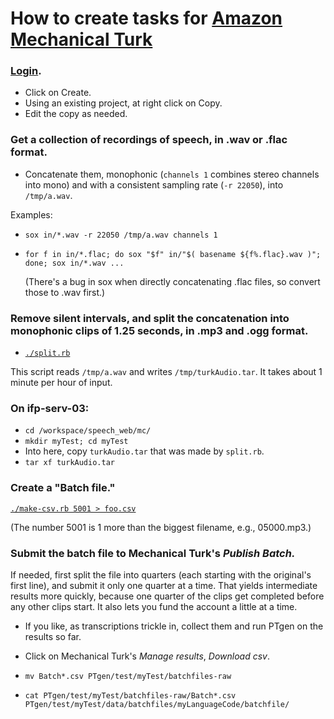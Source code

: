 # How to create tasks for [Amazon Mechanical Turk](https://www.mturk.com/mturk/welcome)

### [Login](https://requester.mturk.com/begin_signin).
- Click on Create.
- Using an existing project, at right click on Copy.
- Edit the copy as needed.

### Get a collection of recordings of speech, in .wav or .flac format.
- Concatenate them, monophonic (`channels 1` combines stereo channels into mono)
and with a consistent sampling rate (`-r 22050`), into `/tmp/a.wav`.

Examples:

- `sox in/*.wav -r 22050 /tmp/a.wav channels 1`

- `for f in in/*.flac; do sox "$f" in/"$( basename ${f%.flac}.wav )"; done; sox in/*.wav ...`
    
   (There's a bug in sox when directly concatenating .flac files,
   so convert those to .wav first.)

### Remove silent intervals, and split the concatenation into monophonic clips of 1.25 seconds, in .mp3 and .ogg format.

- [`./split.rb`](./split.rb)

This script reads `/tmp/a.wav` and writes `/tmp/turkAudio.tar`.
It takes about 1 minute per hour of input.

### On ifp-serv-03:
- `cd /workspace/speech_web/mc/`
- `mkdir myTest; cd myTest`
- Into here, copy `turkAudio.tar` that was made by `split.rb`.
- `tar xf turkAudio.tar`

### Create a "Batch file."
[`./make-csv.rb 5001 > foo.csv`](./make-csv.rb)

(The number 5001 is 1 more than the biggest filename, e.g., 05000.mp3.)

### Submit the batch file to Mechanical Turk's *Publish Batch.*
If needed, first split the file into quarters (each starting with the
original's first line), and submit it only one quarter at a time.
That yields intermediate results more quickly, because one quarter of
the clips get completed before any other clips start.  It also lets you fund
the account a little at a time.

- If you like, as transcriptions trickle in, collect them and run PTgen on the results so far.

- Click on Mechanical Turk's *Manage results*, *Download csv*.
- `mv Batch*.csv PTgen/test/myTest/batchfiles-raw`
- `cat PTgen/test/myTest/batchfiles-raw/Batch*.csv PTgen/test/myTest/data/batchfiles/myLanguageCode/batchfile/`

